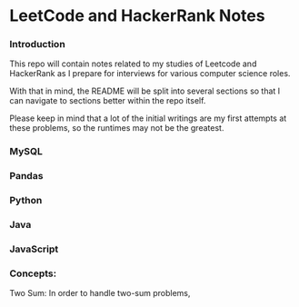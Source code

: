 # **LeetCode and HackerRank Notes**

### **Introduction**
This repo will contain notes related to my studies of Leetcode and HackerRank as I prepare for interviews for various computer science roles. 

With that in mind, the README will be split into several sections so that I can navigate to sections better within the repo itself.

Please keep in mind that a lot of the initial writings are my first attempts at these problems, so the runtimes may not be the greatest. 

### **MySQL**

### **Pandas**

### **Python**

### **Java**

### **JavaScript**

### **Concepts:**
Two Sum: In order to handle two-sum problems, 
